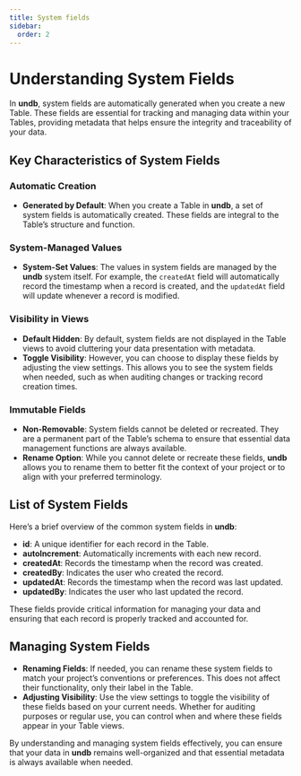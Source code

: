 ```yaml
---
title: System fields
sidebar:
  order: 2
---
```


# Understanding System Fields

In **undb**, system fields are automatically generated when you create a new Table. These fields are essential for tracking and managing data within your Tables, providing metadata that helps ensure the integrity and traceability of your data.

## Key Characteristics of System Fields

### Automatic Creation

- **Generated by Default**: When you create a Table in **undb**, a set of system fields is automatically created. These fields are integral to the Table’s structure and function.

### System-Managed Values

- **System-Set Values**: The values in system fields are managed by the **undb** system itself. For example, the `createdAt` field will automatically record the timestamp when a record is created, and the `updatedAt` field will update whenever a record is modified.

### Visibility in Views

- **Default Hidden**: By default, system fields are not displayed in the Table views to avoid cluttering your data presentation with metadata.
- **Toggle Visibility**: However, you can choose to display these fields by adjusting the view settings. This allows you to see the system fields when needed, such as when auditing changes or tracking record creation times.

### Immutable Fields

- **Non-Removable**: System fields cannot be deleted or recreated. They are a permanent part of the Table’s schema to ensure that essential data management functions are always available.
- **Rename Option**: While you cannot delete or recreate these fields, **undb** allows you to rename them to better fit the context of your project or to align with your preferred terminology.

## List of System Fields

Here’s a brief overview of the common system fields in **undb**:

- **id**: A unique identifier for each record in the Table.
- **autoIncrement**: Automatically increments with each new record.
- **createdAt**: Records the timestamp when the record was created.
- **createdBy**: Indicates the user who created the record.
- **updatedAt**: Records the timestamp when the record was last updated.
- **updatedBy**: Indicates the user who last updated the record.

These fields provide critical information for managing your data and ensuring that each record is properly tracked and accounted for.

## Managing System Fields

- **Renaming Fields**: If needed, you can rename these system fields to match your project’s conventions or preferences. This does not affect their functionality, only their label in the Table.
- **Adjusting Visibility**: Use the view settings to toggle the visibility of these fields based on your current needs. Whether for auditing purposes or regular use, you can control when and where these fields appear in your Table views.

By understanding and managing system fields effectively, you can ensure that your data in **undb** remains well-organized and that essential metadata is always available when needed.
